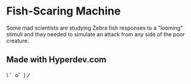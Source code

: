 Fish-Scaring Machine
============================

Some mad scientists are studying Zebra fish responses to a "looming" stimuli and they needed to simulate an attack from any side of the poor creature.


Made with Hyperdev.com
-----------------

\ ゜o゜)ノ
